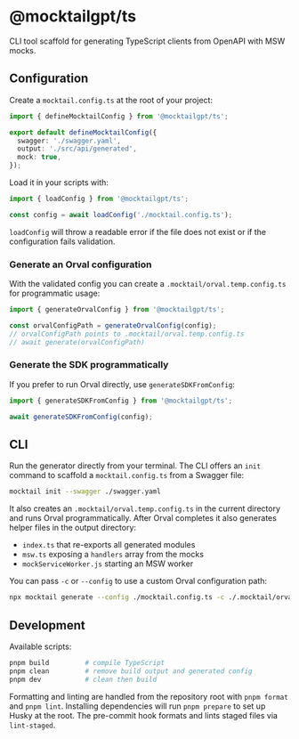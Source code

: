 # @mocktailgpt/ts

CLI tool scaffold for generating TypeScript clients from OpenAPI with MSW mocks.

## Configuration

Create a `mocktail.config.ts` at the root of your project:

```ts
import { defineMocktailConfig } from '@mocktailgpt/ts';

export default defineMocktailConfig({
  swagger: './swagger.yaml',
  output: './src/api/generated',
  mock: true,
});
```

Load it in your scripts with:

```ts
import { loadConfig } from '@mocktailgpt/ts';

const config = await loadConfig('./mocktail.config.ts');
```

`loadConfig` will throw a readable error if the file does not exist or if the
configuration fails validation.

### Generate an Orval configuration

With the validated config you can create a `.mocktail/orval.temp.config.ts` for programmatic usage:

```ts
import { generateOrvalConfig } from '@mocktailgpt/ts';

const orvalConfigPath = generateOrvalConfig(config);
// orvalConfigPath points to .mocktail/orval.temp.config.ts
// await generate(orvalConfigPath)
```

### Generate the SDK programmatically

If you prefer to run Orval directly, use `generateSDKFromConfig`:

```ts
import { generateSDKFromConfig } from '@mocktailgpt/ts';

await generateSDKFromConfig(config);
```

## CLI

Run the generator directly from your terminal. The CLI offers an `init` command
to scaffold a `mocktail.config.ts` from a Swagger file:

```bash
mocktail init --swagger ./swagger.yaml
```

It also creates an
`.mocktail/orval.temp.config.ts` in the current directory and runs Orval programmatically.
After Orval completes it also generates helper files in the output directory:

- `index.ts` that re-exports all generated modules
- `msw.ts` exposing a `handlers` array from the mocks
- `mockServiceWorker.js` starting an MSW worker

You can pass `-c` or `--config` to use a custom Orval configuration path:

```bash
npx mocktail generate --config ./mocktail.config.ts -c ./.mocktail/orval.temp.config.ts
```

## Development

Available scripts:

```bash
pnpm build         # compile TypeScript
pnpm clean         # remove build output and generated config
pnpm dev           # clean then build
```

Formatting and linting are handled from the repository root with `pnpm format` and `pnpm lint`.
Installing dependencies will run `pnpm prepare` to set up Husky at the root.
The pre-commit hook formats and lints staged files via `lint-staged`.
